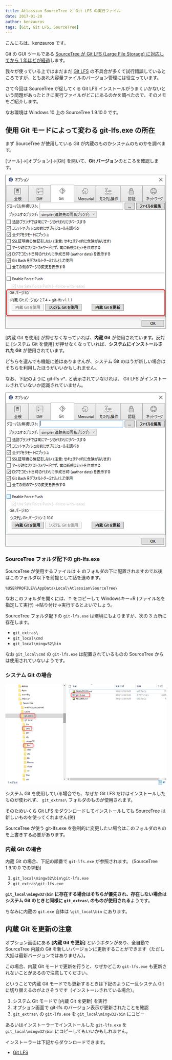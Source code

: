 ```yaml
---
title: Atlassian SourceTree と Git LFS の実行ファイル
date: 2017-01-20
author: kenzauros
tags: [Git, Git LFS, SourceTree]
---
```


こんにちは、kenzauros です。

Git の GUI ツールである [SourceTree が Git LFS (Large File Storage) に対応してから 1 年ほどが経過](http://japan.blogs.atlassian.com/2016/02/sourcetree-update-atlassian-account-git-lfs-support-ui-refresh-and-more/)します。

我々が使っている上ではまだまだ [Git LFS](https://git-lfs.github.com/) の不具合が多くて試行錯誤しているところですが、ともあれ大容量ファイルのバージョン管理には役立っています。

さて今回は SourceTree が促してくる Git LFS インストールがうまくいかないという問題があったときに実行ファイルがどこにあるのかを調べたので、そのメモをご紹介します。

なお環境は Windows 10 上の SourceTree 1.9.10.0 です。

## 使用 Git モードによって変わる git-lfs.exe の所在

まず SourceTree が使用している Git が内蔵のものかシステムのものかを調べます。

[ツール]→[オプション]→[Git] を開いて、**Git バージョン**のところを確認します。

![](images/git-lfs-exe-in-sourcetree-1.png)

[内蔵 Git を使用] が押せなくなっていれば、**内蔵 Git** が使用されています。反対に [システム Git を使用] が押せなくなっていれば、**システムにインストールされた Git** が使用されています。

どちらを選んでも機能に差はありませんが、システム Git のほうが新しい場合はそちらを利用したほうがいいかもしれません。

なお、下記のように git-lfs v*.*.* と表示されていなければ、 Git LFS がインストールされていないか認識されていません。

![](images/git-lfs-exe-in-sourcetree-2.png)

### SourceTree フォルダ配下の git-lfs.exe

SourceTree が使用するファイルは ↓ のフォルダの下に配置されますので以後はこのフォルダ以下を前提として話を進めます。

`%USERPROFILE%\AppData\Local\Atlassian\SourceTree\`

なおこのフォルダを開くには、↑ をコピーして Windowsキー+R (ファイル名を指定して実行) →貼り付け→実行するとよいでしょう。

SourceTree フォルダ配下の `git-lfs.exe` は環境にもよりますが、次の 3 カ所に存在します。

* `git_extras\`
* `git_local\cmd`
* `git_local\mingw32\bin`

なお `git_local\cmd` の `git-lfs.exe` は配置されているものの SourceTree からは使用されていないようです。

### システム Git の場合

![](images/git-lfs-exe-in-sourcetree-3.png)

システム Git を使用している場合でも、なぜか Git LFS だけはインストールしたものが使われず、 `git_extras\` フォルダのものが使用されます。

そのためいくら Git LFS をダウンロードしてインストールしても SourceTree は新しいものを使ってくれません(笑)

SourceTree が使う git-lfs.exe を強制的に変更したい場合はこのフォルダのものを上書きする必要があります。

### 内蔵 Git の場合

内蔵 Git の場合、下記の順番で `git-lfs.exe` が参照されます。
(SourceTree 1.9.10.0 での挙動)

1. `git_local\mingw32\bin\git-lfs.exe`
2. `git_extras\git-lfs.exe`

**`git_local\mingw32\bin` に存在する場合はそちらが優先され、存在しない場合はシステム Git のときと同様に `git_extras\` のものが使用される**ようです。

ちなみに内蔵の `git.exe` 自体は `\git_local\bin` にあります。

## 内蔵 Git を更新の注意

オプション画面にある **[内蔵 Git を更新]** というボタンがあり、全自動で SourceTree 内蔵の Git を新しいバージョンに更新することができます（ただし大抵は最新バージョンではありません）。

この場合、内蔵 Git モードで更新を行うと、なぜかどこの `git-lfs.exe` も更新されないことがあるので注意してください。

ということで内蔵 Git モードでも更新するときは下記のように一旦システム Git に切り替えるのがよさそうです（インストールされている場合）。

1. システム Git モードで [内蔵 Git を更新] を実行
2. オプション画面で git-lfs のバージョン表示が更新されたことを確認
3. `git_extras\` の `git-lfs.exe` を `git_local\mingw32\bin` にコピー

あるいはインストーラーでインストールした `git-lfs.exe` を `git_local\mingw32\bin` にコピーしてもいいかもしれません。

インストーラーは下記からダウンロードできます。

* [Git LFS](https://git-lfs.github.com/)
